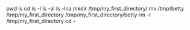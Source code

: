 pwd
ls
cd
ls -l
ls -al
ls -lna
mkdir /tmp/my_first_directory/
mv /tmp/betty /tmp/my_first_directory
/tmp/my_first_directory/betty
rm -r /tmp/my_first_directory
cd -
